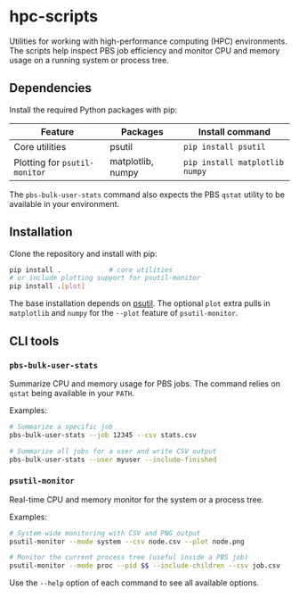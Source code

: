 # hpc-scripts

Utilities for working with high-performance computing (HPC) environments. The scripts
help inspect PBS job efficiency and monitor CPU and memory usage on a running
system or process tree.

## Dependencies

Install the required Python packages with pip:

| Feature | Packages | Install command |
| ------- | -------- | ---------------- |
| Core utilities | psutil | `pip install psutil` |
| Plotting for `psutil-monitor` | matplotlib, numpy | `pip install matplotlib numpy` |

The `pbs-bulk-user-stats` command also expects the PBS `qstat` utility to be
available in your environment.

## Installation

Clone the repository and install with pip:

```bash
pip install .            # core utilities
# or include plotting support for psutil-monitor
pip install .[plot]
```

The base installation depends on [psutil](https://pypi.org/project/psutil/).
The optional `plot` extra pulls in `matplotlib` and `numpy` for the `--plot`
feature of `psutil-monitor`.

## CLI tools

### `pbs-bulk-user-stats`

Summarize CPU and memory usage for PBS jobs. The command relies on `qstat`
being available in your `PATH`.

Examples:

```bash
# Summarize a specific job
pbs-bulk-user-stats --job 12345 --csv stats.csv 

# Summarize all jobs for a user and write CSV output
pbs-bulk-user-stats --user myuser --include-finished
```

### `psutil-monitor`

Real-time CPU and memory monitor for the system or a process tree.

Examples:

```bash
# System-wide monitoring with CSV and PNG output
psutil-monitor --mode system --csv node.csv --plot node.png

# Monitor the current process tree (useful inside a PBS job)
psutil-monitor --mode proc --pid $$ --include-children --csv job.csv
```

Use the `--help` option of each command to see all available options.

